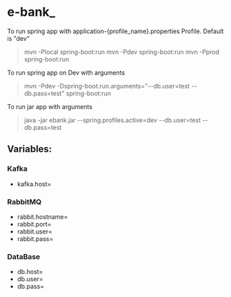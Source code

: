 # e-bank\_

To run spring app with application-{profile_name}.properties Profile. Default is "dev"

> mvn -Plocal spring-boot:run
> mvn -Pdev spring-boot:run
> mvn -Pprod spring-boot:run

To run spring app on Dev with arguments

> mvn -Pdev -Dspring-boot.run.arguments="--db.user=test --db.pass=test" spring-boot:run

To run jar app with arguments

> java -jar ebank.jar --spring.profiles.active=dev --db.user=test --db.pass=test

## Variables:

### Kafka

- kafka.host=

### RabbitMQ

- rabbit.hostname=
- rabbit.port=
- rabbit.user=
- rabbit.pass=

### DataBase

- db.host=
- db.user=
- db.pass=
